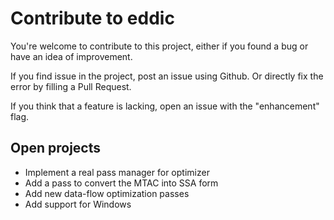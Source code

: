 Contribute to eddic
========================

You're welcome to contribute to this project, either if you found a bug or have an idea of improvement. 

If you find issue in the project, post an issue using Github. Or directly fix the error by filling a Pull Request. 

If you think that a feature is lacking, open an issue with the "enhancement" flag. 

Open projects
-------------

* Implement a real pass manager for optimizer
* Add a pass to convert the MTAC into SSA form
* Add new data-flow optimization passes
* Add support for Windows
